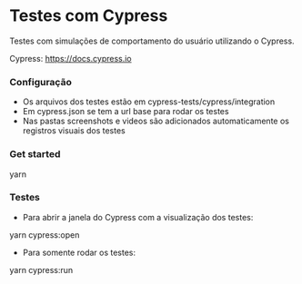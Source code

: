 # Testes com Cypress

Testes com simulações de comportamento do usuário utilizando o Cypress.

Cypress: https://docs.cypress.io

### Configuração 

- Os arquivos dos testes estão em cypress-tests/cypress/integration
- Em cypress.json se tem a url base para rodar os testes
- Nas pastas screenshots e videos são adicionados automaticamente os registros visuais dos testes

### Get started

yarn
 
### Testes

- Para abrir a janela do Cypress com a visualização dos testes: 

yarn cypress:open 

- Para somente rodar os testes: 

yarn cypress:run







